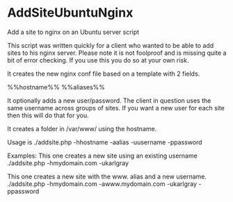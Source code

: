 # AddSiteUbuntuNginx
Add a site to nginx on an Ubuntu server script

This script was written quickly for a client who wanted to be able to add sites to his nginx server.  Please note it is not foolproof and is missing quite a bit of error checking.  If you use this you do so at your own risk.

It creates the new nginx conf file based on a template with 2 fields.

%%hostname%%
%%aliases%%

It optionally adds a new user/password.  The client in question uses the same username across groups of sites.  If you want a new user for each site then this will do that for you.

It creates a folder in /var/www/  using the hostname.


Usage is
./addsite.php -hhostname -aalias -uusername -ppassword

Examples:
This one creates a new site using an existing username
./addsite.php -hmydomain.com -ukarlgray

This one creates a new site with the www. alias and a new username.
./addsite.php -hmydomain.com -awww.mydomain.com -ukarlgray -ppassword
